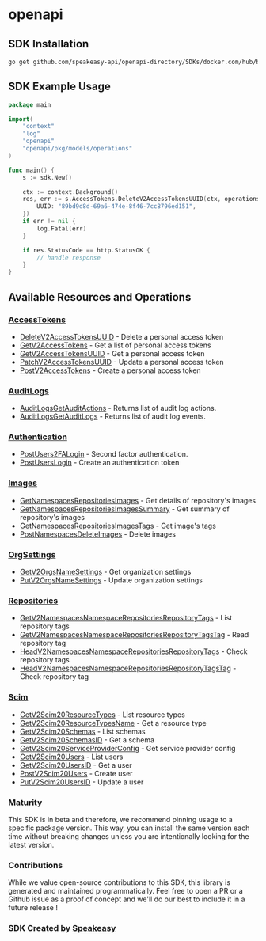 # openapi

<!-- Start SDK Installation -->
## SDK Installation

```bash
go get github.com/speakeasy-api/openapi-directory/SDKs/docker.com/hub/beta/go
```
<!-- End SDK Installation -->

## SDK Example Usage
<!-- Start SDK Example Usage -->
```go
package main

import(
	"context"
	"log"
	"openapi"
	"openapi/pkg/models/operations"
)

func main() {
    s := sdk.New()

    ctx := context.Background()
    res, err := s.AccessTokens.DeleteV2AccessTokensUUID(ctx, operations.DeleteV2AccessTokensUUIDRequest{
        UUID: "89bd9d8d-69a6-474e-8f46-7cc8796ed151",
    })
    if err != nil {
        log.Fatal(err)
    }

    if res.StatusCode == http.StatusOK {
        // handle response
    }
}
```
<!-- End SDK Example Usage -->

<!-- Start SDK Available Operations -->
## Available Resources and Operations


### [AccessTokens](docs/accesstokens/README.md)

* [DeleteV2AccessTokensUUID](docs/accesstokens/README.md#deletev2accesstokensuuid) - Delete a personal access token
* [GetV2AccessTokens](docs/accesstokens/README.md#getv2accesstokens) - Get a list of personal access tokens
* [GetV2AccessTokensUUID](docs/accesstokens/README.md#getv2accesstokensuuid) - Get a personal access token
* [PatchV2AccessTokensUUID](docs/accesstokens/README.md#patchv2accesstokensuuid) - Update a personal access token
* [PostV2AccessTokens](docs/accesstokens/README.md#postv2accesstokens) - Create a personal access token

### [AuditLogs](docs/auditlogs/README.md)

* [AuditLogsGetAuditActions](docs/auditlogs/README.md#auditlogsgetauditactions) - Returns list of audit log actions.
* [AuditLogsGetAuditLogs](docs/auditlogs/README.md#auditlogsgetauditlogs) - Returns list of audit log  events.

### [Authentication](docs/authentication/README.md)

* [PostUsers2FALogin](docs/authentication/README.md#postusers2falogin) - Second factor authentication.
* [PostUsersLogin](docs/authentication/README.md#postuserslogin) - Create an authentication token

### [Images](docs/images/README.md)

* [GetNamespacesRepositoriesImages](docs/images/README.md#getnamespacesrepositoriesimages) - Get details of repository's images
* [GetNamespacesRepositoriesImagesSummary](docs/images/README.md#getnamespacesrepositoriesimagessummary) - Get summary of repository's images
* [GetNamespacesRepositoriesImagesTags](docs/images/README.md#getnamespacesrepositoriesimagestags) - Get image's tags
* [PostNamespacesDeleteImages](docs/images/README.md#postnamespacesdeleteimages) - Delete images

### [OrgSettings](docs/orgsettings/README.md)

* [GetV2OrgsNameSettings](docs/orgsettings/README.md#getv2orgsnamesettings) - Get organization settings
* [PutV2OrgsNameSettings](docs/orgsettings/README.md#putv2orgsnamesettings) - Update organization settings

### [Repositories](docs/repositories/README.md)

* [GetV2NamespacesNamespaceRepositoriesRepositoryTags](docs/repositories/README.md#getv2namespacesnamespacerepositoriesrepositorytags) - List repository tags
* [GetV2NamespacesNamespaceRepositoriesRepositoryTagsTag](docs/repositories/README.md#getv2namespacesnamespacerepositoriesrepositorytagstag) - Read repository tag
* [HeadV2NamespacesNamespaceRepositoriesRepositoryTags](docs/repositories/README.md#headv2namespacesnamespacerepositoriesrepositorytags) - Check repository tags
* [HeadV2NamespacesNamespaceRepositoriesRepositoryTagsTag](docs/repositories/README.md#headv2namespacesnamespacerepositoriesrepositorytagstag) - Check repository tag

### [Scim](docs/scim/README.md)

* [GetV2Scim20ResourceTypes](docs/scim/README.md#getv2scim20resourcetypes) - List resource types
* [GetV2Scim20ResourceTypesName](docs/scim/README.md#getv2scim20resourcetypesname) - Get a resource type
* [GetV2Scim20Schemas](docs/scim/README.md#getv2scim20schemas) - List schemas
* [GetV2Scim20SchemasID](docs/scim/README.md#getv2scim20schemasid) - Get a schema
* [GetV2Scim20ServiceProviderConfig](docs/scim/README.md#getv2scim20serviceproviderconfig) - Get service provider config
* [GetV2Scim20Users](docs/scim/README.md#getv2scim20users) - List users
* [GetV2Scim20UsersID](docs/scim/README.md#getv2scim20usersid) - Get a user
* [PostV2Scim20Users](docs/scim/README.md#postv2scim20users) - Create user
* [PutV2Scim20UsersID](docs/scim/README.md#putv2scim20usersid) - Update a user
<!-- End SDK Available Operations -->

### Maturity

This SDK is in beta and therefore, we recommend pinning usage to a specific package version.
This way, you can install the same version each time without breaking changes unless you are intentionally
looking for the latest version.

### Contributions

While we value open-source contributions to this SDK, this library is generated and maintained programmatically.
Feel free to open a PR or a Github issue as a proof of concept and we'll do our best to include it in a future release !

### SDK Created by [Speakeasy](https://docs.speakeasyapi.dev/docs/using-speakeasy/client-sdks)
